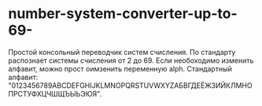 # number-system-converter-up-to-69-
Простой консольный переводчик систем счисления. 
По стандарту распознает системы счисления от 2 до 69. 
Если необоходимо изменить алфавит, можно прост оимзенить переменную alph. 
Стандартный алфавит: "0123456789ABCDEFGHIJKLMNOPQRSTUVWXYZАБВГДЕЁЖЗИЙКЛМНОПРСТУФХЦЧШЩЪЫЬЭЮЯ".
